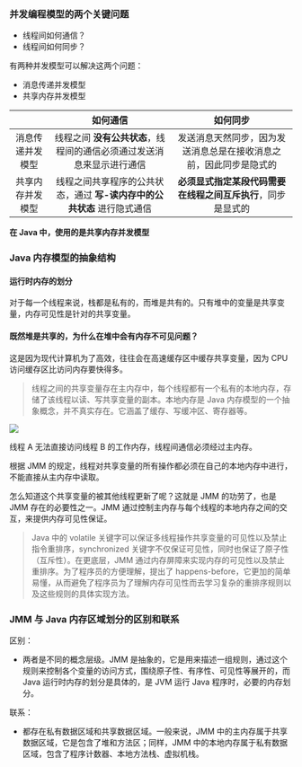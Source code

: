 ### 并发编程模型的两个关键问题
- 线程间如何通信？
- 线程间如何同步？

有两种并发模型可以解决这两个问题：
- 消息传递并发模型
- 共享内存并发模型

|                  |                           如何通信                           |                           如何同步                           |
| :--------------: | :----------------------------------------------------------: | :----------------------------------------------------------: |
| 消息传递并发模型 | 线程之间 **没有公共状态**，线程间的通信必须通过发送消息来显示进行通信 | 发送消息天然同步，因为发送消息总是在接收消息之前，因此同步是隐式的 |
| 共享内存并发模型 | 线程之间共享程序的公共状态，通过 **写-读内存中的公共状态** 进行隐式通信 | **必须显式指定某段代码需要在线程之间互斥执行**，同步是显式的 |

**在 Java 中，使用的是共享内存并发模型**

### Java 内存模型的抽象结构
#### 运行时内存的划分
对于每一个线程来说，栈都是私有的，而堆是共有的。只有堆中的变量是共享变量，内存可见性是针对的共享变量。

#### 既然堆是共享的，为什么在堆中会有内存不可见问题？
这是因为现代计算机为了高效，往往会在高速缓存区中缓存共享变量，因为 CPU 访问缓存区比访问内存要快得多。
> 线程之间的共享变量存在主内存中，每个线程都有一个私有的本地内存，存储了该线程以读、写共享变量的副本。本地内存是 Java 内存模型的一个抽象概念，并不真实存在。它涵盖了缓存、写缓冲区、寄存器等。

![](img/JMM抽象示意图.jpg)

线程 A 无法直接访问线程 B 的工作内存，线程间通信必须经过主内存。

根据 JMM 的规定，线程对共享变量的所有操作都必须在自己的本地内存中进行，不能直接从主内存中读取。

怎么知道这个共享变量的被其他线程更新了呢？这就是 JMM 的功劳了，也是 JMM 存在的必要性之一。JMM 通过控制主内存与每个线程的本地内存之间的交互，来提供内存可见性保证。
> Java 中的 volatile 关键字可以保证多线程操作共享变量的可见性以及禁止指令重排序，synchronized 关键字不仅保证可见性，同时也保证了原子性（互斥性）。在更底层，JMM 通过内存屏障来实现内存的可见性以及禁止重排序。为了程序员的方便理解，提出了 happens-before，它更加的简单易懂，从而避免了程序员为了理解内存可见性而去学习复杂的重排序规则以及这些规则的具体实现方法。

### JMM 与 Java 内存区域划分的区别和联系
区别：
- 两者是不同的概念层级。JMM 是抽象的，它是用来描述一组规则，通过这个规则来控制各个变量的访问方式，围绕原子性、有序性、可见性等展开的，而 Java 运行时内存的划分是具体的，是 JVM 运行 Java 程序时，必要的内存划分。

联系：
- 都存在私有数据区域和共享数据区域。一般来说，JMM 中的主内存属于共享数据区域，它是包含了堆和方法区；同样，JMM 中的本地内存属于私有数据区域，包含了程序计数器、本地方法栈、虚拟机栈。